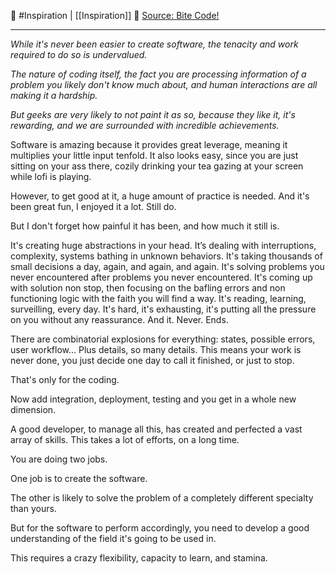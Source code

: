 🔖 #Inspiration | [[Inspiration]]
🔗 [Source: Bite Code!](https://www.bitecode.dev/p/how-much-effort-is-it-to-create-software)

----

_While it's never been easier to create software, the tenacity and work required to do so is undervalued._

_The nature of coding itself, the fact you are processing information of a problem you likely don't know much about, and human interactions are all making it a hardship._

_But geeks are very likely to not paint it as so, because they like it, it's rewarding, and we are surrounded with incredible achievements._

Software is amazing because it provides great leverage, meaning it multiplies your little input tenfold. It also looks easy, since you are just sitting on your ass there, cozily drinking your tea gazing at your screen while lofi is playing.

However, to get good at it, a huge amount of practice is needed. And it's been great fun, I enjoyed it a lot. Still do.

But I don't forget how painful it has been, and how much it still is.

It's creating huge abstractions in your head. It’s dealing with interruptions, complexity, systems bathing in unknown behaviors. It's taking thousands of small decisions a day, again, and again, and again. It's solving problems you never encountered after problems you never encountered. It's coming up with solution non stop, then focusing on the bafling errors and non functioning logic with the faith you will find a way. It's reading, learning, surveilling, every day. It's hard, it's exhausting, it's putting all the pressure on you without any reassurance. And it. Never. Ends.

There are combinatorial explosions for everything: states, possible errors, user workflow... Plus details, so many details. This means your work is never done, you just decide one day to call it finished, or just to stop.

That's only for the coding.

Now add integration, deployment, testing and you get in a whole new dimension.

A good developer, to manage all this, has created and perfected a vast array of skills. This takes a lot of efforts, on a long time.

You are doing two jobs.

One job is to create the software.

The other is likely to solve the problem of a completely different specialty than yours.

But for the software to perform accordingly, you need to develop a good understanding of the field it's going to be used in.

This requires a crazy flexibility, capacity to learn, and stamina.